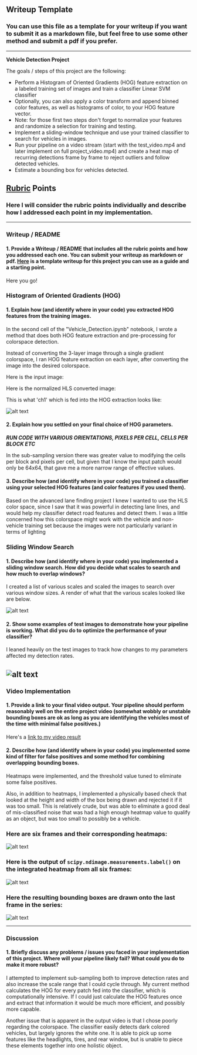 ## Writeup Template
### You can use this file as a template for your writeup if you want to submit it as a markdown file, but feel free to use some other method and submit a pdf if you prefer.

---

**Vehicle Detection Project**

The goals / steps of this project are the following:

* Perform a Histogram of Oriented Gradients (HOG) feature extraction on a labeled training set of images and train a classifier Linear SVM classifier
* Optionally, you can also apply a color transform and append binned color features, as well as histograms of color, to your HOG feature vector. 
* Note: for those first two steps don't forget to normalize your features and randomize a selection for training and testing.
* Implement a sliding-window technique and use your trained classifier to search for vehicles in images.
* Run your pipeline on a video stream (start with the test_video.mp4 and later implement on full project_video.mp4) and create a heat map of recurring detections frame by frame to reject outliers and follow detected vehicles.
* Estimate a bounding box for vehicles detected.

[//]: # (Image References)
[image1]: ./examples/car_not_car.png
[image2]: ./examples/HOG_example.jpg
[image3]: ./examples/sliding_windows.jpg
[image4]: ./examples/sliding_window.jpg
[image5]: ./examples/bboxes_and_heat.png
[image6]: ./examples/labels_map.png
[image7]: ./examples/output_bboxes.png
[video1]: ./project_video.mp4

## [Rubric](https://review.udacity.com/#!/rubrics/513/view) Points
### Here I will consider the rubric points individually and describe how I addressed each point in my implementation.  

---
### Writeup / README

#### 1. Provide a Writeup / README that includes all the rubric points and how you addressed each one.  You can submit your writeup as markdown or pdf.  [Here](https://github.com/udacity/CarND-Vehicle-Detection/blob/master/writeup_template.md) is a template writeup for this project you can use as a guide and a starting point.  

Here you go!

### Histogram of Oriented Gradients (HOG)

#### 1. Explain how (and identify where in your code) you extracted HOG features from the training images.

In the second cell of the "Vehicle_Detection.ipynb" notebook, I wrote a method that does both HOG feature extraction and pre-processing for colorspace detection.

Instead of converting the 3-layer image through a single gradient colorspace, I ran HOG feature extraction on each layer, after converting the image into the desired colorspace.

Here is the input image:

Here is the normalized HLS converted image:

This is what 'ch1' which is fed into the HOG extraction looks like:

![alt text][image2]

#### 2. Explain how you settled on your final choice of HOG parameters.

***RUN CODE WITH VARIOUS ORIENTATIONS, PIXELS PER CELL, CELLS PER BLOCK ETC***

In the sub-sampling version there was greater value to modifying the cells per block and pixels per cell, but given that I know the input patch would only be 64x64, that gave me a more narrow range of effective values.


#### 3. Describe how (and identify where in your code) you trained a classifier using your selected HOG features (and color features if you used them).

Based on the advanced lane finding project I knew I wanted to use the HLS color space, since I saw that it was powerful in detecting lane lines, and would help my classifier detect road features and detect them. I was a little concerned how this colorspace might work with the vehicle and non-vehicle training set because the images were not particularly variant in terms of lighting

### Sliding Window Search

#### 1. Describe how (and identify where in your code) you implemented a sliding window search.  How did you decide what scales to search and how much to overlap windows?

I created a list of various scales and scaled the images to search over various window sizes. A render of what that the various scales looked like are below.

![alt text][image3]

#### 2. Show some examples of test images to demonstrate how your pipeline is working.  What did you do to optimize the performance of your classifier?

I leaned heavily on the test images to track how changes to my parameters affected my detection rates.

![alt text][image4]
---

### Video Implementation

#### 1. Provide a link to your final video output.  Your pipeline should perform reasonably well on the entire project video (somewhat wobbly or unstable bounding boxes are ok as long as you are identifying the vehicles most of the time with minimal false positives.)

Here's a [link to my video result](./Bounded_Output.mp4)


#### 2. Describe how (and identify where in your code) you implemented some kind of filter for false positives and some method for combining overlapping bounding boxes.

Heatmaps were implemented, and the threshold value tuned to eliminate some false positives.

Also, in addition to heatmaps, I implemented a physically based check that looked at the height and width of the box being drawn and rejected it if it was too small. This is relatively crude, but was able to eliminate a good deal of mis-classified noise that was had a high enough heatmap value to qualify as an object, but was too small to possibly be a vehicle.

### Here are six frames and their corresponding heatmaps:

![alt text][image5]

### Here is the output of `scipy.ndimage.measurements.label()` on the integrated heatmap from all six frames:
![alt text][image6]

### Here the resulting bounding boxes are drawn onto the last frame in the series:
![alt text][image7]



---

### Discussion

#### 1. Briefly discuss any problems / issues you faced in your implementation of this project.  Where will your pipeline likely fail?  What could you do to make it more robust?

I attempted to implement sub-sampling both to improve detection rates and also increase the scale range that I could cycle through.  My current method calculates the HOG for every patch fed into the classifier, which is computationally intensive. If I could just calculate the HOG features once and extract that information it would be much more efficient, and possibly more capable.

Another issue that is apparent in the output video is that I chose poorly regarding the colorspace. The classifier easily detects dark colored vehicles, but largely ignores the white one. It is able to pick up some features like the headlights, tires, and rear window, but is unable to piece these elements together into one holistic object.
